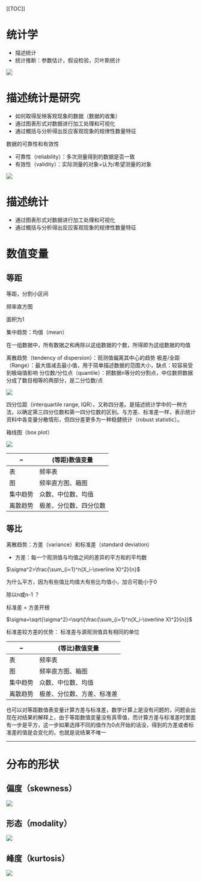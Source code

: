 [[TOC]]

# 统计学
+ 描述统计
+ 统计推断：参数估计，假设检验，贝叶斯统计

![](https://gitee.com/caijingquan/imagebed/raw/master/20210421225520.png)

# 描述统计是研究
+ 如何取得反映客观现象的数据（数据的收集）
+ 通过图表形式对数据进行加工处理和可视化
+ 通过概括与分析得出反应客观现象的规律性数量特征

数据的可靠性和有效性
+ 可靠性（reliability）：多次测量得到的数据是否一致
+ 有效性（validity）：实际测量的对象=认为/希望测量的对象

![](https://gitee.com/caijingquan/imagebed/raw/master/20210421231402.png)

# 描述统计
+ 通过图表形式对数据进行加工处理和可视化
+ 通过概括与分析得出反应客观现象的规律性数量特征


# 数值变量
## 等距
等距，分割小区间

频率直方图

面积为1

集中趋势：均值（mean）

在一组数据中，所有数据之和再除以这组数据的个数，所得即为这组数据的均值

离散趋势（tendency of dispersion）：观测值偏离其中心的趋势
极差/全距（Range）：最大值减去最小值，用于简单描述数据的范围大小，缺点：较容易受到极端值影响
分位数/分位点（quantile）：把数据n等分的分割点，中位数把数据分成了数目相等的两部分，是二分位数/点

![](https://gitee.com/caijingquan/imagebed/raw/master/20210507231232.png)


四分位距（interquartile range, IQR），又称四分差。是描述统计学中的一种方法，以确定第三四分位数和第一四分位数的区别。与方差、标准差一样，表示统计资料中各变量分散情形，但四分差更多为一种稳健统计（robust statistic）。

箱线图（box plot）

![](https://gitee.com/caijingquan/imagebed/raw/master/20210507231903.png)


 ~ | (等距)数值变量
-----|---------
表 | 频率表
图 | 频率直方图、箱图
集中趋势 | 众数、中位数、均值
离散趋势 | 极差、分位数、四分位数

## 等比

离散趋势：方差（variance）和标准差（standard deviation）
+ 方差：每一个观测值与均值之间的差异的平方和的平均数


$\sigma^2=\frac{\sum_{i=1}^n(X_i-\overline X)^2}{n}$	

为什么平方，因为有些值比均值大有些比均值小，加合可能小于0

除以n或n-1 ？

标准差 = 方差开根

$\sigma=\sqrt{\sigma^2}=\sqrt{\frac{\sum_{i=1}^n(X_i-\overline X)^2}{n}}$

标准差较方差的优势：
标准差与源观测值具有相同的单位

~ | (等比)数值变量
--|---------
表 | 频率表
图 | 频率直方图、箱图
集中趋势 | 众数、中位数、均值
离散趋势 | 极差、分位数、方差、标准差

也可以对等距数值表变量计算方差与标准差，数学计算上是没有问题的，问题会出现在对结果的解释上，由于等距数值变量没有真零值，而计算方差与标准差时里面有一步是平方，这一步如果选择不同的值作为0点开始的话没，得到的方差或者标准差的值是会变化的，也就是说结果不唯一


---

# 分布的形状
## 偏度（skewness）
![](https://gitee.com/caijingquan/imagebed/raw/master/20210510101422.png)

## 形态（modality）
![](https://gitee.com/caijingquan/imagebed/raw/master/20210510101829.png)

## 峰度（kurtosis）
![](https://gitee.com/caijingquan/imagebed/raw/master/20210510102745.png)